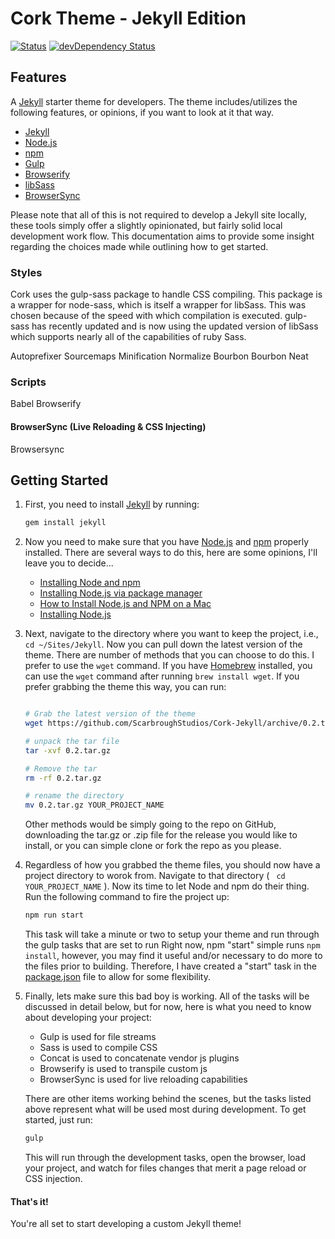 # Cork Theme - Jekyll Edition
[![Status](https://david-dm.org/ScarbroughStudios/cork-jekyll.svg)](https://david-dm.org/ScarbroughStudios/cork-jekyll#info=dependencies)
[![devDependency Status](https://david-dm.org/ScarbroughStudios/cork-jekyll/dev-status.svg)](https://david-dm.org/ScarbroughStudios/cork-jekyll#info=devDependencies)



## Features

A [Jekyll](http://jekyllrb.com/) starter theme for developers. The theme includes/utilizes the following features, or opinions, if you want to look at it that way.

- [Jekyll](http://jekyllrb.com/)
- [Node.js](https://nodejs.org/)
- [npm](https://www.npmjs.com/)
- [Gulp](http://gulpjs.com/)
- [Browserify](http://browserify.org/)
- [libSass](http://libsass.org/)
- [BrowserSync](http://www.browsersync.io/)

Please note that all of this is not required to develop a Jekyll site locally, these tools simply offer a slightly opinionated, but fairly solid local development work flow. This documentation aims to provide some insight regarding the choices made while outlining how to get started.

### Styles

Cork uses the gulp-sass package to handle CSS compiling. This package is a wrapper for node-sass, which is itself a wrapper for libSass. This was chosen because of the speed with which compilation is executed. gulp-sass has recently updated and is now using the updated version of libSass which supports nearly all of the capabilities of ruby Sass.

Autoprefixer
Sourcemaps
Minification
Normalize
Bourbon
Bourbon Neat

### Scripts

Babel
Browserify

#### BrowserSync (Live Reloading & CSS Injecting)

Browsersync

## Getting Started

1. First, you need to install [Jekyll](http://jekyllrb.com/) by running:
    ``` bash
    gem install jekyll 
    ```

2. Now you need to make sure that you have [Node.js](https://nodejs.org/) and [npm](https://www.npmjs.com/) properly installed. There are several ways to do this, here are some opinions, I'll leave you to decide...
    * [Installing Node and npm](https://www.joyent.com/blog/installing-node-and-npm/)
    * [Installing Node.js via package manager](https://github.com/joyent/node/wiki/Installing-Node.js-via-package-manager)
    * [How to Install Node.js and NPM on a Mac](http://blog.teamtreehouse.com/install-node-js-npm-mac)
    * [Installing Node.js](https://www.araport.org/docs/science-apps-configuring-development-environment/installing-nodejs)

3. Next, navigate to the directory where you want to keep the project, i.e., ` cd ~/Sites/Jekyll `. Now you can pull down the latest version of the theme. There are number of methods that you can choose to do this. I prefer to use the ` wget ` command. If you have [Homebrew](http://brew.sh/) installed, you can use the ` wget ` command after running ` brew install wget `. If you prefer grabbing the theme this way, you can run:
    ``` bash

    # Grab the latest version of the theme
    wget https://github.com/ScarbroughStudios/Cork-Jekyll/archive/0.2.tar.gz

    # unpack the tar file
    tar -xvf 0.2.tar.gz

    # Remove the tar
    rm -rf 0.2.tar.gz

    # rename the directory
    mv 0.2.tar.gz YOUR_PROJECT_NAME

    ```
    Other methods would be simply going to the repo on GitHub, downloading the tar.gz or .zip file for the release you would like to install, or you can simple clone or fork the repo as you please.

4. Regardless of how you grabbed the theme files, you should now have a project directory to worok from. Navigate to that directory ( ` cd YOUR_PROJECT_NAME` ). Now its time to let Node and npm do their thing. Run the following command to fire the project up:
    ``` bash
    npm run start
    ```
    This task will take a minute or two to setup your theme and run through the gulp tasks that are set to run 
    Right now, npm "start" simple runs ` npm install `, however, you may find it useful and/or necessary to do more to the files prior to building. Therefore, I have created a "start" task in the [package.json](https://github.com/ScarbroughStudios/Cork-Jekyll/blob/master/package.json) file to allow for some flexibility.

5. Finally, lets make sure this bad boy is working. All of the tasks will be discussed in detail below, but for now, here is what you need to know about developing your project:
    * Gulp is used for file streams
    * Sass is used to compile CSS
    * Concat is used to concatenate vendor js plugins
    * Browserify is used to transpile custom js
    * BrowserSync is used for live reloading capabilities

    There are other items working behind the scenes, but the tasks listed above represent what will be used most during development. To get started, just run:
    ``` bash
    gulp
    ```
    This will run through the development tasks, open the browser, load your project, and watch for files changes that merit a page reload or CSS injection.


#### That's it!

You're all set to start developing a custom Jekyll theme!
